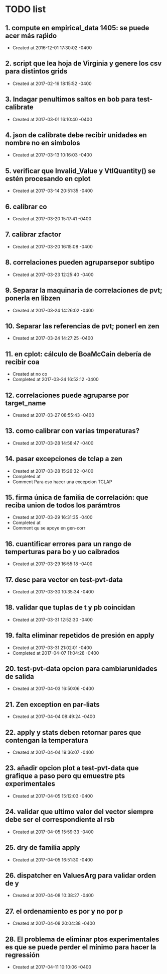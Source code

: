 # TODO list
## 1. compute en empirical_data 1405: se puede acer más raṕido
- Created at   2016-12-01 17:30:02 -0400

## 2. script que lea hoja de Virginia y genere los csv para distintos grids
- Created at   2017-02-16 18:15:52 -0400

## 3. Indagar penultimos saltos en bob para test-calibrate
- Created at   2017-03-01 16:10:40 -0400

## 4. json de calibrate debe recibir unidades en nombre no en símbolos
- Created at   2017-03-13 10:16:03 -0400

## 5. verificar que Invalid_Value y VtlQuantity() se estén procesando en cplot
- Created at   2017-03-14 20:51:35 -0400

## 6. calibrar co
- Created at   2017-03-20 15:17:41 -0400

## 7. calibrar zfactor
- Created at   2017-03-20 16:15:08 -0400

## 8. correlaciones pueden agruparsepor subtipo
- Created at   2017-03-23 12:25:40 -0400

## 9. Separar la maquinaria de correlaciones de pvt; ponerla en libzen
- Created at   2017-03-24 14:26:02 -0400

## 10. Separar las referencias de pvt; ponerl en zen
- Created at   2017-03-24 14:27:25 -0400

## 11. en cplot: cálculo de BoaMcCain debería de recibir coa
- Created at    no co
- Completed at 2017-03-24 16:52:12 -0400

## 12. correlaciones puede agruparse por target_name
- Created at   2017-03-27 08:55:43 -0400

## 13. como calibrar con varias tmperaturas?
- Created at   2017-03-28 14:58:47 -0400

## 14. pasar excepciones de tclap a zen
- Created at   2017-03-28 15:26:32 -0400
- Completed at 
- Comment      Para eso hacer una excepcion TCLAP

## 15. firma única de familia de correlación: que reciba union de todos los parámtros
- Created at   2017-03-29 16:31:35 -0400
- Completed at 
- Comment      qu se apoye en gen-corr

## 16. cuantificar errores para un rango de temperturas para bo y uo caibrados
- Created at   2017-03-29 16:55:18 -0400

## 17. desc para vector en test-pvt-data
- Created at   2017-03-30 10:35:34 -0400

## 18. validar que tuplas de t y pb coincidan
- Created at   2017-03-31 12:52:30 -0400

## 19. falta eliminar repetidos de presión en apply
- Created at   2017-03-31 21:02:01 -0400
- Completed at 2017-04-07 11:04:28 -0400

## 20. test-pvt-data opcion para cambiarunidades de salida
- Created at   2017-04-03 16:50:06 -0400

## 21. Zen exception en par-liats
- Created at   2017-04-04 08:49:24 -0400

## 22. apply y stats deben retornar pares que contengan la temperatura
- Created at   2017-04-04 19:36:07 -0400

## 23. añadir opcion plot a test-pvt-data que grafique a paso pero qu emuestre pts experimentales
- Created at   2017-04-05 15:12:03 -0400

## 24. validar que ultimo valor del vector siempre debe ser el correspondiente al rsb
- Created at   2017-04-05 15:59:33 -0400

## 25. dry de familia apply
- Created at   2017-04-05 16:51:30 -0400

## 26. dispatcher en ValuesArg para validar orden de y
- Created at   2017-04-08 10:38:27 -0400

## 27. el ordenamiento es por y no por p
- Created at   2017-04-08 20:04:38 -0400

## 28. El problema de eliminar ptos experimentales es que se puede perder el mínimo para hacer la regressión
- Created at   2017-04-11 10:10:06 -0400

